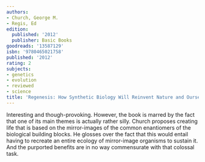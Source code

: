 ```yaml
---
authors:
- Church, George M.
- Regis, Ed
edition:
  published: '2012'
  publisher: Basic Books
goodreads: '13587129'
isbn: '9780465021758'
published: '2012'
rating: 2
subjects:
- genetics
- evolution
- reviewed
- science
title: 'Regenesis: How Synthetic Biology Will Reinvent Nature and Ourselves'
---
```

Interesting and though-provoking. However, the book is marred by the fact that one of its main themes is actually rather silly. Church proposes creating life that is based on the mirror-images of the common enantiomers of the biological building blocks. He glosses over the fact that this would entail having to recreate an entire ecology of mirror-image organisms to sustain it. And the purported benefits are in no way commensurate with that colossal task.
